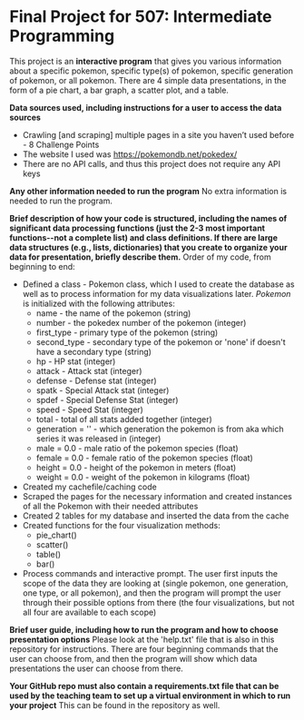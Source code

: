 # Final Project for 507: Intermediate Programming

This project is an **interactive program** that gives you various information about a specific pokemon, specific type(s) of pokemon, specific generation of pokemon, or all pokemon. There are 4 simple data presentations, in the form of a pie chart, a bar graph, a scatter plot, and a table.

**Data sources used, including instructions for a user to access the data sources**
* Crawling [and scraping] multiple pages in a site you haven’t used before - 8 Challenge Points
* The website I used was https://pokemondb.net/pokedex/
* There are no API calls, and thus this project does not require any API keys

**Any other information needed to run the program**
No extra information is needed to run the program. 

**Brief description of how your code is structured, including the names of significant data processing functions (just the 2-3 most important functions--not a complete list) and class definitions. If there are large data structures (e.g., lists, dictionaries) that you create to organize your data for presentation, briefly describe them.**
Order of my code, from beginning to end:
* Defined a class - Pokemon class, which I used to create the database as well as to process information for my data visualizations later. _Pokemon_ is initialized with the following attributes: 
    * name - the name of the pokemon (string)
    * number - the pokedex number of the pokemon (integer)
    * first_type - primary type of the pokemon (string)
    * second_type - secondary type of the pokemon or 'none' if doesn't have a secondary type (string)
    * hp - HP stat (integer)
    * attack - Attack stat (integer)
    * defense - Defense stat (integer)
    * spatk - Special Attack stat (integer)
    * spdef - Special Defense Stat (integer)
    * speed - Speed Stat (integer)
    * total - total of all stats added together (integer)
    * generation = '' - which generation the pokemon is from aka which series it was released in (integer)
    * male = 0.0 - male ratio of the pokemon species (float)
    * female = 0.0 - female ratio of the pokemon species (float)
    * height = 0.0 - height of the pokemon in meters (float)
    * weight = 0.0 - weight of the pokemon in kilograms (float)
* Created my cachefile/caching code
* Scraped the pages for the necessary information and created instances of all the Pokemon with their needed attributes
* Created 2 tables for my database and inserted the data from the cache
* Created functions for the four visualization methods:
    * pie_chart()
    * scatter()
    * table()
    * bar()
* Process commands and interactive prompt. The user first inputs the scope of the data they are looking at (single pokemon, one generation, one type, or all pokemon), and then the program will prompt the user through their possible options from there (the four visualizations, but not all four are available to each scope)

**Brief user guide, including how to run the program and how to choose presentation options**
Please look at the 'help.txt' file that is also in this repository for instructions. There are four beginning commands that the user can choose from, and then the program will show which data presentations the user can choose from there.

**Your GitHub repo must also contain a requirements.txt file that can be used by the teaching team to set up a virtual environment in which to run your project**
This can be found in the repository as well.
